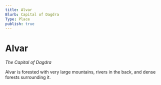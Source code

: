 ```yaml
---
title: Alvar
Blurb: Capital of Dagdra
Type: Place
publish: true
---
```

# Alvar
*The Capital of Dagdra*

Alvar is forested with very large mountains, rivers in the back, and dense forests surrounding it. 
